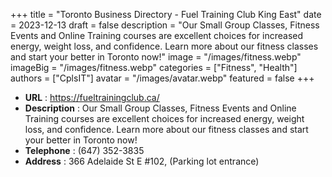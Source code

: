 +++
title = "Toronto Business Directory - Fuel Training Club King East"
date = 2023-12-13
draft = false
description = "Our Small Group Classes, Fitness Events and Online Training courses are 
excellent choices for increased energy, weight loss, and confidence. Learn 
more about our fitness classes and start your better in Toronto now!"
image = "/images/fitness.webp"
imageBig = "/images/fitness.webp"
categories = ["Fitness", "Health"]
authors = ["CplsIT"]
avatar = "/images/avatar.webp"
featured = false
+++


* **URL** :  https://fueltrainingclub.ca/
* **Description** : Our Small Group Classes, Fitness Events and Online Training courses are 
excellent choices for increased energy, weight loss, and confidence. Learn 
more about our fitness classes and start your better in Toronto now!
* **Telephone** : (647) 352-3835
* **Address** : 366 Adelaide St E #102, (Parking lot entrance)